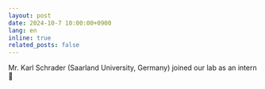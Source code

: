 ```yaml
---
layout: post
date: 2024-10-7 10:00:00+0900
lang: en
inline: true
related_posts: false
---
```


Mr. Karl Schrader (Saarland University, Germany) joined our lab as an intern 🚀
